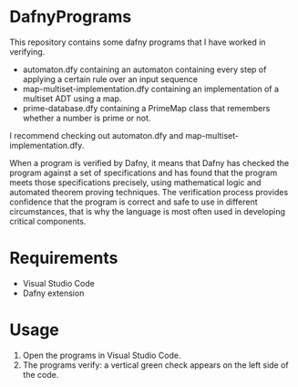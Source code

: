 # DafnyPrograms
This repository contains some dafny programs that I have worked in verifying. 
* automaton.dfy containing an automaton containing every step of applying a certain rule over an input sequence
* map-multiset-implementation.dfy containing an implementation of a multiset ADT using a map.
* prime-database.dfy containing a PrimeMap class that remembers whether a number is prime or not.

I recommend checking out automaton.dfy and map-multiset-implementation.dfy.

When a program is verified by Dafny, it means that Dafny has checked the program against a set of specifications and has found that the program meets those specifications precisely, using mathematical logic and automated theorem proving techniques. The verification process provides confidence that the program is correct and safe to use in different circumstances, that is why the language is most often used in developing critical components.

# Requirements
* Visual Studio Code
* Dafny extension

# Usage
1. Open the programs in Visual Studio Code.
2. The programs verify: a vertical green check appears on the left side of the code.
